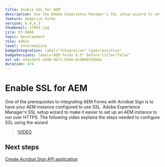 ```yaml
---
title: Enable SSL for AEM
description: Use the Adobe Experience Manager's SSL setup wizard to set up an AEM instance to run over HTTPS.
feature: Adaptive Forms
version: 6.4,6.5
thumbnail: 17993.jpg
jira: KT-6046
topic: Development
role: Admin
level: Intermediate
badgeIntegration: label="Integration" type="positive"
badgeVersions: label="AEM Forms 6.5" before-title="false"
exl-id: e94cde31-e589-4b71-b5de-bcd898393b8a
duration: 474
---
```

# Enable SSL for AEM

One of the prerequisites to integrating AEM Forms with Acrobat Sign is to have your AEM instance configured to use SSL. Adobe Experience Manager's SSL setup wizard to make it easier to set up an AEM instance to run over HTTPS.
The following video explains the steps needed to configure SSL using the wizard

>[!VIDEO](https://video.tv.adobe.com/v/17993?learn=on)

## Next steps

[Create Acrobat Sign API application](./create-adobe-sign-api-application.md)

